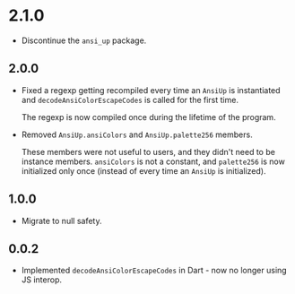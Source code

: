 # 2.1.0
* Discontinue the `ansi_up` package.

## 2.0.0
* Fixed a regexp getting recompiled every time an `AnsiUp` is instantiated and
  `decodeAnsiColorEscapeCodes` is called for the first time.

  The regexp is now compiled once during the lifetime of the program.

* Removed `AnsiUp.ansiColors` and `AnsiUp.palette256` members.

  These members were not useful to users, and they didn't need to be instance
  members. `ansiColors` is not a constant, and `palette256` is now initialized
  only once (instead of every time an `AnsiUp` is initialized).

## 1.0.0
* Migrate to null safety.

## 0.0.2
* Implemented `decodeAnsiColorEscapeCodes` in Dart - now no longer using JS
  interop.
